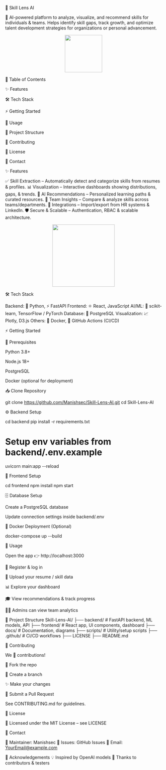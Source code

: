🌟 Skill Lens AI

🚀 AI-powered platform to analyze, visualize, and recommend skills for individuals & teams.
Helps identify skill gaps, track growth, and optimize talent development strategies for organizations or personal advancement.

<p align="center"> <img src="https://img.icons8.com/color/452/artificial-intelligence.png" width="120" /> </p>

📌 Table of Contents

✨ Features

🛠️ Tech Stack

⚡ Getting Started

🎯 Usage

📂 Project Structure

🤝 Contributing

📜 License

📧 Contact

✨ Features

✅ Skill Extraction – Automatically detect and categorize skills from resumes & profiles.
📊 Visualization – Interactive dashboards showing distributions, gaps, & trends.
🤖 AI Recommendations – Personalized learning paths & curated resources.
👥 Team Insights – Compare & analyze skills across teams/departments.
🔗 Integrations – Import/export from HR systems & LinkedIn.
🛡️ Secure & Scalable – Authentication, RBAC & scalable architecture.

<p align="center"> <img src="https://img.icons8.com/external-flaticons-flat-flat-icons/452/external-skills-job-search-flaticons-flat-flat-icons.png" width="200"/> </p>
🛠️ Tech Stack

Backend: 🐍 Python, ⚡ FastAPI
Frontend: ⚛️ React, JavaScript
AI/ML: 🤖 scikit-learn, TensorFlow / PyTorch
Database: 🐘 PostgreSQL
Visualization: 📈 Plotly, D3.js
Others: 🐳 Docker, 🤖 GitHub Actions (CI/CD)

⚡ Getting Started

🔑 Prerequisites

Python 3.8+

Node.js 18+

PostgreSQL

Docker (optional for deployment)

📥 Clone Repository

git clone https://github.com/Manishsec/Skill-Lens-AI.git
cd Skill-Lens-AI


⚙️ Backend Setup

cd backend
pip install -r requirements.txt
# Setup env variables from backend/.env.example
uvicorn main:app --reload


🎨 Frontend Setup

cd frontend
npm install
npm start


🗄️ Database Setup

Create a PostgreSQL database

Update connection settings inside backend/.env

🐳 Docker Deployment (Optional)

docker-compose up --build

🎯 Usage

Open the app 👉 http://localhost:3000

🔑 Register & log in

📂 Upload your resume / skill data

📊 Explore your dashboard

🎓 View recommendations & track progress

👨‍💼 Admins can view team analytics

📂 Project Structure
Skill-Lens-AI/
├── backend/        # FastAPI backend, ML models, API
├── frontend/       # React app, UI components, dashboard
├── docs/           # Documentation, diagrams
├── scripts/        # Utility/setup scripts
├── .github/        # CI/CD workflows
├── LICENSE
├── README.md

🤝 Contributing

We 💙 contributions!

🍴 Fork the repo

🌱 Create a branch

✨ Make your changes

🔄 Submit a Pull Request

See CONTRIBUTING.md for guidelines.

📜 License

📖 Licensed under the MIT License – see LICENSE

📧 Contact

👤 Maintainer: Manishsec
🐞 Issues: GitHub Issues
📩 Email: YourEmail@example.com

🙌 Acknowledgements
💡 Inspired by OpenAI models
👏 Thanks to contributors & testers
